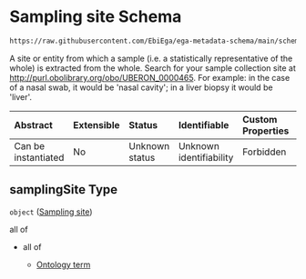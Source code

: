 # Sampling site Schema

```txt
https://raw.githubusercontent.com/EbiEga/ega-metadata-schema/main/schemas/EGA.sample.json#/properties/sampleCollection/properties/samplingSite
```

A site or entity from which a sample (i.e. a statistically representative of the whole) is extracted from the whole. Search for your sample collection site at <http://purl.obolibrary.org/obo/UBERON_0000465>. For example: in the case of a nasal swab, it would be 'nasal cavity'; in a liver biopsy it would be 'liver'.

| Abstract            | Extensible | Status         | Identifiable            | Custom Properties | Additional Properties | Access Restrictions | Defined In                                                                   |
| :------------------ | :--------- | :------------- | :---------------------- | :---------------- | :-------------------- | :------------------ | :--------------------------------------------------------------------------- |
| Can be instantiated | No         | Unknown status | Unknown identifiability | Forbidden         | Allowed               | none                | [EGA.sample.json\*](../../../schemas/EGA.sample.json "open original schema") |

## samplingSite Type

`object` ([Sampling site](ega-10-properties-sample-collection-descriptor-properties-sampling-site.md))

all of

*   all of

    *   [Ontology term](ega-4-definitions-ontology-term.md "check type definition")
